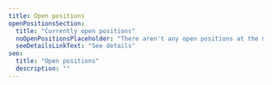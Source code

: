 ```yaml
---
title: Open positions
openPositionsSection:
  title: "Currently open positions"
  noOpenPositionsPlaceholder: "There aren't any open positions at the moment."
  seeDetailsLinkText: "See details"
seo:
  title: "Open positions"
  description: ""
---
```

